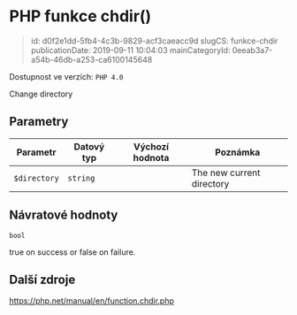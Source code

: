 PHP funkce chdir()
================================

> id: d0f2e1dd-5fb4-4c3b-9829-acf3caeacc9d
> slugCS: funkce-chdir
> publicationDate: 2019-09-11 10:04:03
> mainCategoryId: 0eeab3a7-a54b-46db-a253-ca6100145648

Dostupnost ve verzích: `PHP 4.0`

Change directory


Parametry
--------------

| Parametr | Datový typ | Výchozí hodnota | Poznámka |
|-----|-----|-----|-----|
| `$directory` | `string` |  | The new current directory |


Návratové hodnoty
----------------

`bool`

true on success or false on failure.

Další zdroje
------------

https://php.net/manual/en/function.chdir.php
